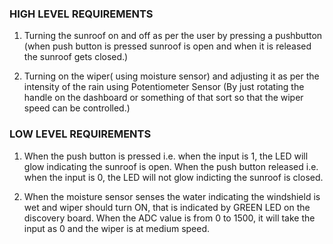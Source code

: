 ### HIGH LEVEL REQUIREMENTS ###

1)  Turning the sunroof on and off as per the user by pressing a pushbutton (when push button is pressed sunroof is open and when it is released the sunroof gets closed.)

2)	Turning on the wiper( using moisture sensor) and adjusting it as per the intensity of the rain using Potentiometer Sensor (By just rotating the handle on the dashboard or something of that sort so that the wiper speed can be controlled.) 

### LOW LEVEL REQUIREMENTS ###

1)	When the push button is pressed i.e. when the input is 1, the LED will glow indicating the sunroof is open.
When the push button released i.e. when the input is 0, the LED will not glow indicting the sunroof is closed.

2)	When the moisture sensor senses the water indicating the windshield is wet and wiper should turn ON, that is indicated by GREEN LED on the discovery board.
When the ADC value is from 0 to 1500, it will take the input as 0 and the wiper is at medium speed.
